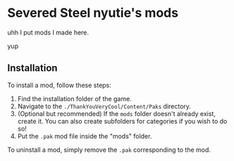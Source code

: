 # Severed Steel nyutie's mods

uhh I put mods I made here.

yup

## Installation

To install a mod, follow these steps:

1. Find the installation folder of the game.
2. Navigate to the `./ThankYouVeryCool/Content/Paks` directory.
3. (Optional but recommended) If the `mods` folder doesn't already exist, create it. You can also create subfolders for categories if you wish to do so!
4. Put the `.pak` mod file inside the "mods" folder.

To uninstall a mod, simply remove the `.pak` corresponding to the mod.
